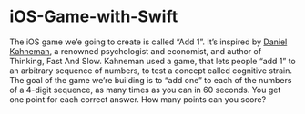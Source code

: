 # iOS-Game-with-Swift
The iOS game we’e going to create is called “Add 1”. It’s inspired by <a href="https://en.wikipedia.org/wiki/Daniel_Kahneman">Daniel Kahneman</a>, a renowned psychologist and economist, and author of Thinking, Fast And Slow. Kahneman used a game, that lets people “add 1” to an arbitrary sequence of numbers, to test a concept called cognitive strain.  The goal of the game we’re building is to “add one” to each of the numbers of a 4-digit sequence, as many times as you can in 60 seconds. You get one point for each correct answer. How many points can you score?
